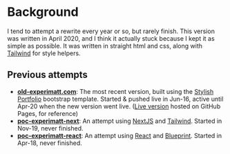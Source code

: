 # Background

I tend to attempt a rewrite every year or so, but rarely finish. This version was written in April 2020, and I think it actually stuck because I kept it as simple as possible. It was written in straight html and css, along with [Tailwind](https://tailwindcss.com/) for style helpers.

## Previous attempts
* **[old-experimatt.com](https://github.com/experimatt/old-experimatt.com)**: The most recent version, built using the [Stylish Portfolio](https://startbootstrap.com/themes/stylish-portfolio/) bootstrap template. Started & pushed live in Jun-16, active until Apr-20 when the new version went live. ([Live version](https://experimatt.github.io/old-experimatt.com/) hosted on GitHub Pages, for reference)
* **[poc-experimatt-next](https://github.com/experimatt/poc-experimatt-next)**: An attempt using [NextJS](https://nextjs.org/) and [Tailwind](https://tailwindcss.com/). Started in Nov-19, never finished.
* **[poc-experimatt-react](https://github.com/experimatt/poc-experimatt-react)**: An attempt using [React](https://reactjs.org/) and [Blueprint](https://blueprintjs.com/docs/). Started in Apr-18, never finished.
